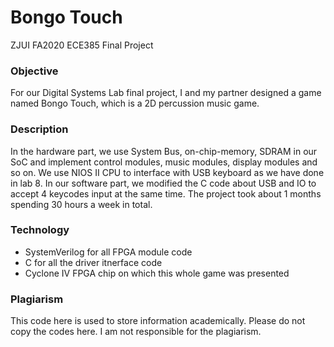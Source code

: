 # Bongo Touch

ZJUI FA2020 ECE385 Final Project 

### Objective
For our Digital Systems Lab final project, I and my partner designed a game named Bongo Touch, which is a 2D percussion music game. 
### Description
In the hardware part, we use System Bus, on-chip-memory, SDRAM in our SoC and implement control modules, music modules, display modules and so on. We use NIOS Ⅱ CPU to interface with USB keyboard as we have done in lab 8. In our software part, we modified the C code about USB and IO to accept 4 keycodes input at the same time. The project took about 1 months spending 30 hours a week in total. 
### Technology
 - SystemVerilog for all FPGA module code
 - C for all the driver itnerface code
 - Cyclone IV FPGA chip on which this whole game was presented
### Plagiarism
This code here is used to store information academically. Please do not copy the codes here. I am not responsible  for the plagiarism.
